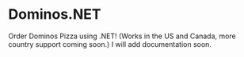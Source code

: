 # Dominos.NET
Order Dominos Pizza using .NET! (Works in the US and Canada, more country support coming soon.)
I will add documentation soon. 
